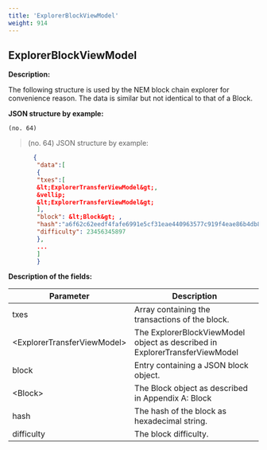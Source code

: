 ```yaml
---
title: 'ExplorerBlockViewModel'
weight: 914
---
```


 
## ExplorerBlockViewModel 
**Description:**
 
The following structure is used by the NEM block chain explorer for convenience reason. The data is similar but not identical to that of a Block.

 
**JSON structure by example:**

`(no. 64) `

>    (no. 64) JSON structure by example:

 
```json
       {
        "data":[
        {
        "txes":[
        &lt;ExplorerTransferViewModel&gt;,
        &vellip;
        &lt;ExplorerTransferViewModel&gt;
        ],
        "block": &lt;Block&gt; ,
        "hash":"a6f62c62eedf4fafe6991e5cf31eae440963577c919f4eae86b4db8f8e572dce",
        "difficulty": 23456345897
        },
        ...
        ]
        }
``` 
**Description of the fields:**
 

| Parameter | Description |
|------|------|
| txes | Array containing the transactions of the block. |
| &lt;ExplorerTransferViewModel&gt; | The ExplorerBlockViewModel object as described in ExplorerTransferViewModel  |
| block | Entry containing a JSON block object. |
| &lt;Block&gt; | The Block object as described in Appendix A: Block  |
| hash | The hash of the block as hexadecimal string. |
| difficulty | The block difficulty. |

 
